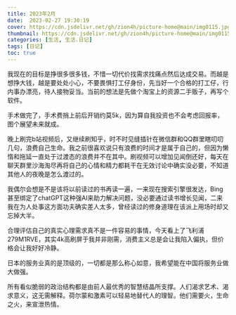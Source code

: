 ```yaml
---
title: 2023年2月
date:  2023-02-27 19:30:19
cover: https://cdn.jsdelivr.net/gh/zion4h/picture-home@main/img0115.jpg
thumbnail: https://cdn.jsdelivr.net/gh/zion4h/picture-home@main/img0115.jpg
categories: [生活, 生活.日记]
tags: [日记]
toc: true
---
```

我现在的目标是挣很多很多钱，不惜一切代价找需求找痛点然后达成交易。而越是想挣大钱，越是要处处小心，不要畏惧打工仔身份，先当好一个合格的打工仔，行内事办漂亮，待人接物妥当。当前的想法是先做个淘宝上的资源二手贩子，再写个软件。
<!--more-->

手术做完了，手术费捎上前后开销约莫5k，因为算自我投资也不会考虑回报率，图个展望未来就成。

晚上刷完b站视频后，又继续刷知乎，时不时见缝插针在微信群和QQ群里瞎叨叨几句，浪费自己生命。我之前很喜欢说只有浪费的时间才是属于自己的，但因为懒惰和拖延一直处于过渡态的浪费并不在其中。刷视频可以增加见闻倒还好，每天在聊天群里沙海淘尽再将自己的心情和精力都耗干在无效讨论中确实没必要，不知道其他人的夜晚是怎么渡过的。

我偶尔会想是不是该将以前读过的书再读一遍，一来现在搜索引擎很发达，Bing甚至绑定了chatGPT这种强AI来助力解决问题，没必要通过读书增长见闻，二来我在为人处事这方面功夫确实差人太多，曾经读过的修身道理在该派上用场时却又忘掉大半。

合理评估自己的真实心理需求真不是一件容易的事情，今天看上了飞利浦279M1RVE，其实4k高刷屏于我并非刚需，消费主义总是会让我陷入偏执，但价格会让我好好冷静。

日本的服务业真的是顶级的，一切都是那么称心如意，我希望能在中国将服务业做大做强。

所有看似脆弱的政治结构都是由前人最优秀的智慧结晶所支撑。人们渴求艺术、渴求意义，这无需解释。荷尔蒙和激素可以轻易地替代人的理智。他们需要火，生命之火，来宣泄热情。